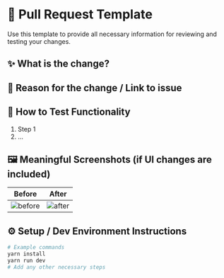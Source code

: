 # 📝 Pull Request Template

Use this template to provide all necessary information for reviewing and testing your changes.

## ✨ What is the change?

<!-- Briefly describe what has been changed or added in this PR. -->

## 📌 Reason for the change / Link to issue

<!-- Explain why this change was made. Optionally include a link to the relevant issue or ticket. -->

## 🧪 How to Test Functionality

<!-- List the steps someone should follow to test this PR. -->

1. Step 1
2. ...

## 🖼️ Meaningful Screenshots (if UI changes are included)

<!-- Include before/after screenshots if this PR involves any visual changes. -->

| Before         | After         |
| -------------- | ------------- |
| ![before](url) | ![after](url) |

## ⚙️ Setup / Dev Environment Instructions

<!-- Describe how to run or test the added functionality locally or on the dev environment. -->

```bash
# Example commands
yarn install
yarn run dev
# Add any other necessary steps
```
